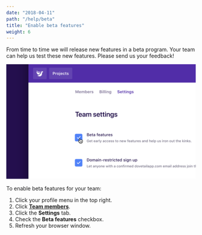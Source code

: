 ```yaml
---
date: "2018-04-11"
path: "/help/beta"
title: "Enable beta features"
weight: 6
---
```


From time to time we will release new features in a beta program. Your team can help us test these new features. Please send us your feedback!

![Screenshot of the beta features checkbox](./beta.png)

To enable beta features for your team:

1.  Click your profile menu in the top right.
1.  Click **[Team members](/team/members)**.
1.  Click the **Settings** tab.
1.  Check the **Beta features** checkbox.
1.  Refresh your browser window.
